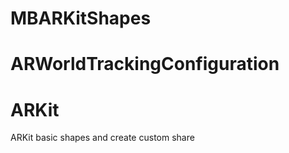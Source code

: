 # MBARKitShapes

# ARWorldTrackingConfiguration

# ARKit 
ARKit basic shapes and create custom share

